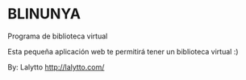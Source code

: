 BLINUNYA
========

Programa de biblioteca virtual

Esta pequeña aplicación web te permitirá tener un biblioteca virtual :)


By: Lalytto
http://lalytto.com/
